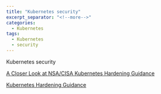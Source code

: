 ```yaml
---
title: "Kubernetes security"
excerpt_separator: "<!--more-->"
categories:
  - Kubernetes
tags:
  - Kubernetes
  - security
---
```


Kubernetes security


<!--more-->

[A Closer Look at NSA/CISA Kubernetes Hardening Guidance](https://kubernetes.io/blog/2021/10/05/nsa-cisa-kubernetes-hardening-guidance/)

[Kubernetes Hardening Guidance](https://media.defense.gov/2021/Aug/03/2002820425/-1/-1/1/CTR_KUBERNETES%20HARDENING%20GUIDANCE.PDF)

